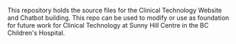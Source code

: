 This repository holds the source files for the Clinical Technology Website and Chatbot building. This repo can be used to modify or use as foundation for future work for Clinical Technology at Sunny Hill Centre in the BC Children's Hospital.
